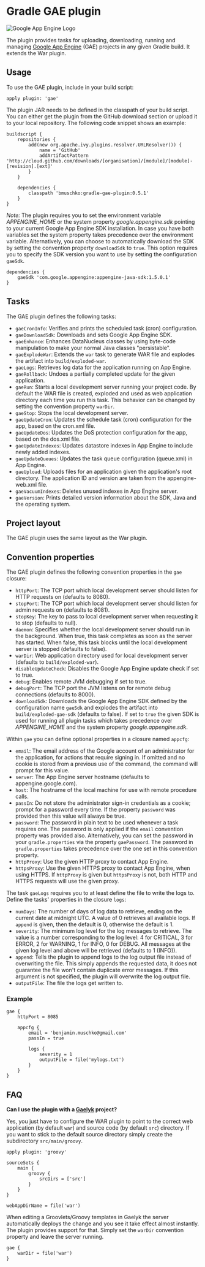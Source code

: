 # Gradle GAE plugin

![Google App Engine Logo](http://code.google.com/appengine/images/appengine_lowres.png)

The plugin provides tasks for uploading, downloading, running and managing [Google App Engine](http://code.google.com/appengine/)
(GAE) projects in any given Gradle build. It extends the War plugin.

## Usage

To use the GAE plugin, include in your build script:

    apply plugin: 'gae'

The plugin JAR needs to be defined in the classpath of your build script. You can either get the plugin from the GitHub
download section or upload it to your local repository. The following code snippet shows an example:

    buildscript {
        repositories {
            add(new org.apache.ivy.plugins.resolver.URLResolver()) {
                name = 'GitHub'
                addArtifactPattern 'http://cloud.github.com/downloads/[organisation]/[module]/[module]-[revision].[ext]'
            }
        }

        dependencies {
            classpath 'bmuschko:gradle-gae-plugin:0.5.1'
        }
    }

*Note:* The plugin requires you to set the environment variable _APPENGINE_HOME_ or the system property _google.appengine.sdk_
pointing to your current Google App Engine SDK installation. In case you have both variables set the system property takes
precedence over the environment variable. Alternatively, you can choose to automatically download the SDK by setting the
convention property `downloadSdk` to `true`. This option requires you to specify the SDK version you want to use by setting
the configuration `gaeSdk`.

    dependencies {
        gaeSdk 'com.google.appengine:appengine-java-sdk:1.5.0.1'
    }

## Tasks

The GAE plugin defines the following tasks:

* `gaeCronInfo`: Verifies and prints the scheduled task (cron) configuration.
* `gaeDownloadSdk`: Downloads and sets Google App Engine SDK.
* `gaeEnhance`: Enhances DataNucleus classes by using byte-code manipulation to make your normal Java classes "persistable".
* `gaeExplodeWar`: Extends the `war` task to generate WAR file and explodes the artifact into `build/exploded-war`.
* `gaeLogs`: Retrieves log data for the application running on App Engine.
* `gaeRollback`: Undoes a partially completed update for the given application.
* `gaeRun`: Starts a local development server running your project code. By default the WAR file is created, exploded and used as
web application directory each time you run this task. This behavior can be changed by setting the convention property
`warDir`.
* `gaeStop`: Stops the local development server.
* `gaeUpdateCron`: Updates the schedule task (cron) configuration for the app, based on the cron.xml file.
* `gaeUpdateDos`: Updates the DoS protection configuration for the app, based on the dos.xml file.
* `gaeUpdateIndexes`: Updates datastore indexes in App Engine to include newly added indexes.
* `gaeUpdateQueues`: Updates the task queue configuration (queue.xml) in App Engine.
* `gaeUpload`: Uploads files for an application given the application's root directory. The application ID and version are taken from the appengine-web.xml file.
* `gaeVacuumIndexes`: Deletes unused indexes in App Engine server.
* `gaeVersion`: Prints detailed version information about the SDK, Java and the operating system.

## Project layout

The GAE plugin uses the same layout as the War plugin.

## Convention properties

The GAE plugin defines the following convention properties in the `gae` closure:

* `httpPort`: The TCP port which local development server should listen for HTTP requests on (defaults to 8080).
* `stopPort`: The TCP port which local development server should listen for admin requests on (defaults to 8081).
* `stopKey`: The key to pass to local development server when requesting it to stop (defaults to null).
* `daemon`: Specifies whether the local development server should run in the background. When true, this task completes as
soon as the server has started. When false, this task blocks until the local development server is stopped (defaults to false).
* `warDir`: Web application directory used for local development server (defaults to `build/exploded-war`).
* `disableUpdateCheck`: Disables the Google App Engine update check if set to true.
* `debug`: Enables remote JVM debugging if set to true.
* `debugPort`: The TCP port the JVM listens on for remote debug connections (defaults to 8000).
* `downloadSdk`: Downloads the Google App Engine SDK defined by the configuration name `gaeSdk` and explodes the artifact into
`build/exploded-gae-sdk` (defaults to false). If set to `true` the given SDK is used for running all plugin tasks which
takes precedence over _APPENGINE_HOME_ and the system property _google.appengine.sdk_.

Within `gae` you can define optional properties in a closure named `appcfg`:

* `email`: The email address of the Google account of an administrator for the application, for actions that require signing in.
If omitted and no cookie is stored from a previous use of the command, the command will prompt for this value.
* `server`: The App Engine server hostname (defaults to appengine.google.com).
* `host`: The hostname of the local machine for use with remote procedure calls.
* `passIn`: Do not store the administrator sign-in credentials as a cookie; prompt for a password every time. If the property
`password` was provided then this value will always be true.
* `password`: The password in plain text to be used whenever a task requires one. The password is only applied if the `email`
convention property was provided also. Alternatively, you can set the password in your `gradle.properties` via the property
`gaePassword`. The password in `gradle.properties` takes precedence over the one set in this convention property.
* `httpProxy`: Use the given HTTP proxy to contact App Engine.
* `httpsProxy`: Use the given HTTPS proxy to contact App Engine, when using HTTPS. If `httpProxy` is given but `httpsProxy`
is not, both HTTP and HTTPS requests will use the given proxy.

The task `gaeLogs` requires you to at least define the file to write the logs to. Define the tasks' properties in the
closure `logs`:

* `numDays`: The number of days of log data to retrieve, ending on the current date at midnight UTC. A value of 0 retrieves
all available logs. If `append` is given, then the default is 0, otherwise the default is 1.
* `severity`: The minimum log level for the log messages to retrieve. The value is a number corresponding to the log
level: 4 for CRITICAL, 3 for ERROR, 2 for WARNING, 1 for INFO, 0 for DEBUG. All messages at the given log level and above
will be retrieved (defaults to 1 (INFO)).
* `append`: Tells the plugin to append logs to the log output file instead of overwriting the file. This simply appends the
requested data, it does not guarantee the file won't contain duplicate error messages. If this argument is not specified,
the plugin will overwrite the log output file.
* `outputFile`: The file the logs get written to.

### Example

    gae {
        httpPort = 8085

        appcfg {
            email = 'benjamin.muschko@gmail.com'
            passIn = true

            logs {
                severity = 1
                outputFile = file('mylogs.txt')
            }
        }
    }

## FAQ

**Can I use the plugin with a [Gaelyk](http://gaelyk.appspot.com/) project?**

Yes, you just have to configure the WAR plugin to point to the correct web application (by default `war`) and source code
(by default `src`) directory. If you want to stick to the default source directory simply create the subdirectory `src/main/groovy`.

    apply plugin: 'groovy'

    sourceSets {
        main {
            groovy {
                srcDirs = ['src']
            }
        }
    }

    webAppDirName = file('war')

When editing a Groovlets/Groovy templates in Gaelyk the server automatically deploys the change and you see it take effect almost instantly.
The plugin provides support for that. Simply set the `warDir` convention property and leave the server running.

    gae {
        warDir = file('war')
    }
